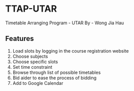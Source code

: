 # TTAP-UTAR
Timetable Arranging Program - UTAR 
By - Wong Jia Hau

## Features
1. Load slots by logging in the course registration website
2. Choose subjects
3. Choose specific slots 
2. Set time constraint
3. Browse through list of possible timetables
3. Bid aider to ease the process of bidding 
4. Add to Google Calendar
